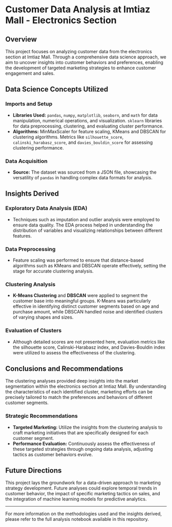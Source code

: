 # Customer Data Analysis at Imtiaz Mall - Electronics Section

## Overview
This project focuses on analyzing customer data from the electronics section at Imtiaz Mall. Through a comprehensive data science approach, we aim to uncover insights into customer behaviors and preferences, enabling the development of targeted marketing strategies to enhance customer engagement and sales.

## Data Science Concepts Utilized

### Imports and Setup
- **Libraries Used:** `pandas`, `numpy`, `matplotlib`, `seaborn`, and `math` for data manipulation, numerical operations, and visualization. `sklearn` libraries for data preprocessing, clustering, and evaluating cluster performance.
- **Algorithms:** MinMaxScaler for feature scaling, KMeans and DBSCAN for clustering algorithms. Metrics like `silhouette_score`, `calinski_harabasz_score`, and `davies_bouldin_score` for assessing clustering performance.

### Data Acquisition
- **Source:** The dataset was sourced from a JSON file, showcasing the versatility of `pandas` in handling complex data formats for analysis.

## Insights Derived

### Exploratory Data Analysis (EDA)
- Techniques such as imputation and outlier analysis were employed to ensure data quality. The EDA process helped in understanding the distribution of variables and visualizing relationships between different features.

### Data Preprocessing
- Feature scaling was performed to ensure that distance-based algorithms such as KMeans and DBSCAN operate effectively, setting the stage for accurate clustering analysis.

### Clustering Analysis
- **K-Means Clustering** and **DBSCAN** were applied to segment the customer base into meaningful groups. K-Means was particularly effective in identifying distinct customer segments based on age and purchase amount, while DBSCAN handled noise and identified clusters of varying shapes and sizes.

### Evaluation of Clusters
- Although detailed scores are not presented here, evaluation metrics like the silhouette score, Calinski-Harabasz index, and Davies-Bouldin index were utilized to assess the effectiveness of the clustering.

## Conclusions and Recommendations

The clustering analyses provided deep insights into the market segmentation within the electronics section at Imtiaz Mall. By understanding the characteristics of each identified cluster, marketing efforts can be precisely tailored to match the preferences and behaviors of different customer segments.

### Strategic Recommendations
- **Targeted Marketing:** Utilize the insights from the clustering analysis to craft marketing initiatives that are specifically designed for each customer segment.
- **Performance Evaluation:** Continuously assess the effectiveness of these targeted strategies through ongoing data analysis, adjusting tactics as customer behaviors evolve.

## Future Directions
This project lays the groundwork for a data-driven approach to marketing strategy development. Future analyses could explore temporal trends in customer behavior, the impact of specific marketing tactics on sales, and the integration of machine learning models for predictive analytics.

---
For more information on the methodologies used and the insights derived, please refer to the full analysis notebook available in this repository.
